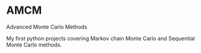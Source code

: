 # AMCM
Advanced Monte Carlo Methods

My first python projects covering Markov chain Monte Carlo and Sequential Monte Carlo methods.
